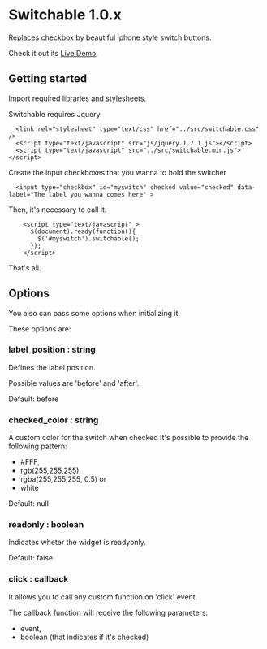# Switchable 1.0.x

Replaces checkbox by beautiful iphone style switch buttons.

Check it out its [Live Demo](http://awin.com.br/switchable).

## Getting started

Import required libraries and stylesheets.

Switchable requires Jquery.

```
  <link rel="stylesheet" type="text/css" href="../src/switchable.css" />
  <script type="text/javascript" src="js/jquery.1.7.1.js"></script>
  <script type="text/javascript" src="../src/switchable.min.js"></script>
```

Create the input checkboxes that you wanna to hold the switcher

```
  <input type="checkbox" id="myswitch" checked value="checked" data-label="The label you wanna comes here" >
```

Then, it's necessary to call it.

```	
	<script type="text/javascript" >
	  $(document).ready(function(){
	    $('#myswitch').switchable();
	  });
	</script>

```

That's all.

## Options

You also can pass some options when initializing it.

These options are:

### label_position : string 

Defines the label position.

Possible values are 'before' and 'after'.

Default: before

### checked_color : string

A custom color for the switch when checked
It's possible to provide the following pattern: 

  * #FFF, 
  * rgb(255,255,255), 
  * rgba(255,255,255, 0.5) or 
  * white
	
Default: null

### readonly : boolean

Indicates wheter the widget is readyonly.

Default: false

### click : callback

It allows you to call any custom function on 'click' event.

The callback function will receive the following parameters:

  * event, 
  * boolean (that indicates if it's checked)
  

